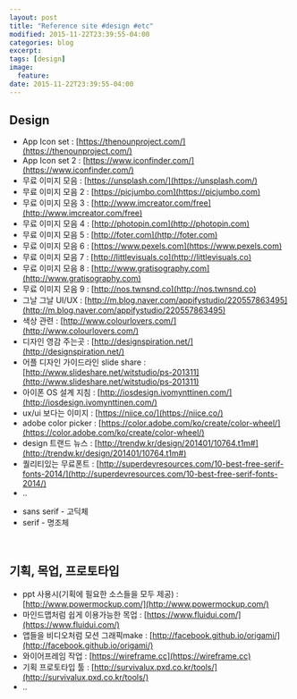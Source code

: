 ```yaml
---
layout: post
title: "Reference site #design #etc"
modified: 2015-11-22T23:39:55-04:00
categories: blog
excerpt:
tags: [design]
image:
  feature:
date: 2015-11-22T23:39:55-04:00
---
```


## Design
* App Icon set   :   [https://thenounproject.com/](https://thenounproject.com/)
* App Icon set 2   :   [https://www.iconfinder.com/](https://www.iconfinder.com/)
* 무료 이미지 모음   :   [https://unsplash.com/](https://unsplash.com/)
* 무료 이미지 모음 2   :   [https://picjumbo.com](https://picjumbo.com)
* 무료 이미지 모음 3   :   [http://www.imcreator.com/free](http://www.imcreator.com/free)
* 무료 이미지 모음 4   :   [http://photopin.com](http://photopin.com) 
* 무료 이미지 모음 5   :   [http://foter.com](http://foter.com)
* 무료 이미지 모음 6   :   [https://www.pexels.com](https://www.pexels.com)
* 무료 이미지 모음 7   :   [http://littlevisuals.co](http://littlevisuals.co)
* 무료 이미지 모음 8   :   [http://www.gratisography.com](http://www.gratisography.com) 
* 무료 이미지 모음 9   :   [http://nos.twnsnd.co](http://nos.twnsnd.co)
* 그날 그날 UI/UX   :   [http://m.blog.naver.com/appifystudio/220557863495](http://m.blog.naver.com/appifystudio/220557863495)
* 색상 관련   :   [http://www.colourlovers.com/](http://www.colourlovers.com/)
* 디자인 영감 주는곳   :   [http://designspiration.net/](http://designspiration.net/)
* 어플 디자인 가이드라인 slide share   :   [http://www.slideshare.net/witstudio/ps-201311](http://www.slideshare.net/witstudio/ps-201311)
* 아이폰 OS 설계 지침   :   [http://iosdesign.ivomynttinen.com/](http://iosdesign.ivomynttinen.com/)
* ux/ui 보다는 이미지 	: 	[https://niice.co/](https://niice.co/)
* adobe color picker 	: 	[https://color.adobe.com/ko/create/color-wheel/](https://color.adobe.com/ko/create/color-wheel/)
* design 트랜드 뉴스 	: 	[http://trendw.kr/design/201401/10764.t1m#](http://trendw.kr/design/201401/10764.t1m#)
* 퀄리티있는 무료폰트 	: 	[http://superdevresources.com/10-best-free-serif-fonts-2014/](http://superdevresources.com/10-best-free-serif-fonts-2014/)
* ..

+ sans serif - 고딕체
+ serif - 명조체

<br>

## 기획, 목업, 프로토타입
* ppt 사용시(기획에 필요한 소스들을 모두 제공)   :   [http://www.powermockup.com/](http://www.powermockup.com/)
* 마인드맵처럼 쉽게 이용가능한 목업   :   [https://www.fluidui.com/](https://www.fluidui.com/)
* 앱들을 비디오처럼 모션 그래픽make   :   [http://facebook.github.io/origami/](http://facebook.github.io/origami/)
* 와이어프레임 작업   :   [https://wireframe.cc](https://wireframe.cc)
* 기획 프로토타입 툴   :   [http://survivalux.pxd.co.kr/tools/](http://survivalux.pxd.co.kr/tools/)
* ..



[^1]: Example: *domain.com/category-name/post-title*